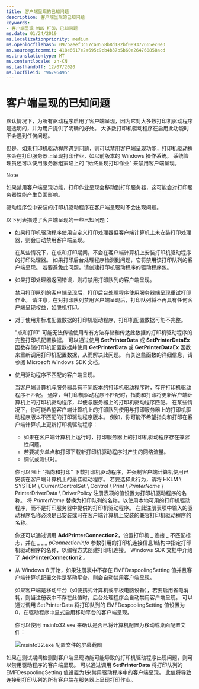 ```yaml
---
title: 客户端呈现的已知问题
description: 客户端呈现的已知问题
keywords:
- 客户端呈现 WDK 打印，已知问题
ms.date: 01/24/2019
ms.localizationpriority: medium
ms.openlocfilehash: 097b2eef3c67ca0558b8d182bf089377665ec0e3
ms.sourcegitcommit: 418e6617e2a695c9cb4b37b5b60e264760858acd
ms.translationtype: MT
ms.contentlocale: zh-CN
ms.lasthandoff: 12/07/2020
ms.locfileid: "96796495"
---
```

# <a name="known-issues-with-client-side-rendering"></a>客户端呈现的已知问题

默认情况下，为所有驱动程序启用了客户端呈现，因为它对大多数打印机驱动程序是透明的，并为用户提供了明确的好处。 大多数打印机驱动程序在启用此功能时不会遇到任何问题。

但是，如果打印机驱动程序遇到问题，则可以禁用客户端呈现功能，打印机驱动程序会在打印服务器上呈现打印作业，如以前版本的 Windows 操作系统。 系统管理员还可以使用服务器组策略上的 "始终呈现打印作业" 来禁用客户端呈现。

> [!NOTE]
> 如果禁用客户端呈现功能，打印作业呈现会移动到打印服务器，这可能会对打印服务器性能产生负面影响。

驱动程序包中安装的打印机驱动程序在客户端呈现时不会出现问题。

以下列表描述了客户端呈现的一些已知问题：

- 如果打印机驱动程序使用自定义打印处理器但客户端计算机上未安装打印处理器，则会自动禁用客户端呈现。

  在某些情况下，在点和打印期间，不会在客户端计算机上安装打印机驱动程序的打印处理器。 如果打印后台处理程序检测到问题，它将禁用该打印队列的客户端呈现。 若要避免此问题，请创建打印机驱动程序的驱动程序包。

- 如果打印处理器返回错误，则将禁用打印队列的客户端呈现。

  禁用打印队列的客户端呈现后，打印后台处理程序使用服务器端呈现重试打印作业。 请注意，在对打印队列禁用客户端呈现后，打印队列将不再具有任何客户端呈现权益，如脱机打印。

- 对于使用非标准配置数据的打印机驱动程序，打印机配置数据可能不完整。

  "点和打印" 可能无法传输使用专有方法存储和传达此数据的打印机驱动程序的完整打印机配置数据。 可以通过使用 **SetPrinterData** 或 **SetPrinterDataEx** 函数存储打印机配置数据并使用 **GetPrinterData** 或 **GetPrinterDataEx** 函数来重新调用打印机配置数据，从而解决此问题。 有关这些函数的详细信息，请参阅 Microsoft Windows SDK 文档。

- 使用驱动程序不匹配的客户端呈现。

  当客户端计算机与服务器具有不同版本的打印机驱动程序时，存在打印机驱动程序不匹配。 通常，当打印机驱动程序不匹配时，指向和打印将更新客户端计算机上的打印机驱动程序，以便与服务器上的打印机驱动程序匹配。 在某些情况下，你可能希望客户端计算机上的打印队列使用与打印服务器上的打印机驱动程序版本不匹配的打印驱动程序版本。 例如，你可能不希望指向和打印在客户端计算机上更新打印机驱动程序：

  - 如果在客户端计算机上运行时，打印服务器上的打印机驱动程序存在兼容性问题。
  - 若要减少单点和打印下载新打印机驱动程序时产生的网络流量。
  - 调试或测试时。

  你可以阻止 "指向和打印" 下载打印机驱动程序，并强制客户端计算机使用已安装在客户端计算机上的最佳驱动程序。 若要选择此行为，请将 HKLM \\ SYSTEM \\ CurrentControlSet \\ Control \\ Print \\ *PrinterName* \\ PrinterDriverData \\ DriverPolicy 注册表项的值设置为打印机驱动程序的名称。 将 *PrinterName* 替换为打印队列的名称，以使用本地可用的打印机驱动程序，而不是打印服务器中提供的打印机驱动程序。 在此注册表项中输入的驱动程序名称必须是已安装或可在客户端计算机上安装的兼容打印机驱动程序的名称。

  你还可以通过调用 **AddPrinterConnection2**，设置打印机 \_ 连接 \_ 不匹配标志，并在 \_ \_ \_ *pConnectionInfo* 参数引用的打印机连接信息1结构中指定打印机驱动程序的名称，以编程方式创建打印机连接。 Windows SDK 文档中介绍了 **AddPrinterConnection2** 。

- 从 Windows 8 开始，如果注册表中不存在 EMFDespoolingSetting 值并且客户端计算机配置文件是移动平台，则会自动禁用客户端呈现。

  如果客户端是移动平台（如便携式计算机或平板电脑设备），若要启用省电消耗，则当注册表中不存在此值时，后台处理程序会自动禁用客户端呈现。 可以通过调用 SetPrinterData 将打印队列的 EMFDespoolingSetting 值设置为0，在驱动程序中显式启用移动平台的客户端呈现。

  你可以使用 msinfo32.exe 来确认是否已将计算机配置为移动或桌面配置文件：

  ![msinfo32.exe 配置文件的屏幕截图](images/emfdespoolingsetting.png)

如果在测试期间检测到客户端呈现功能可能导致的打印机驱动程序出现问题，则可以禁用驱动程序的客户端呈现。 可以通过调用 **SetPrinterData** 将打印队列的 EMFDespoolingSetting 值设置为1来禁用驱动程序中的客户端呈现。 此值将导致连接到打印队列的所有客户端在服务器上呈现打印作业。
